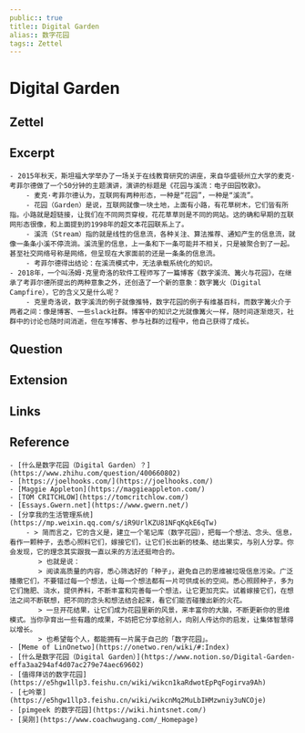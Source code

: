 ```yaml
---
public:: true
title:: Digital Garden
alias:: 数字花园
tags:: Zettel
---
```


# Digital Garden

## Zettel
## Excerpt
    - 2015年秋天，斯坦福大学举办了一场关于在线教育研究的讲座，来自华盛顿州立大学的麦克·考菲尔德做了一个50分钟的主题演讲，演讲的标题是《花园与溪流：电子田园牧歌》。
		- 麦克·考菲尔德认为，互联网有两种形态，一种是“花园”，一种是“溪流”。
		- 花园（Garden）是说，互联网就像一块土地，上面有小路，有花草树木，它们皆有所指。小路就是超链接，让我们在不同网页穿梭，花花草草则是不同的网站。这的确和早期的互联网形态很像，和上面提到的1998年的超文本花园联系上了。
		- 溪流（Stream）指的就是线性的信息流，各种关注、算法推荐、通知产生的信息流，就像一条条小溪不停流淌。溪流里的信息，上一条和下一条可能并不相关，只是被聚合到了一起。甚至社交网络号称是网络，但呈现在大家面前的还是一条条的信息流。
		- 考菲尔德得出结论：在溪流模式中，无法承载系统化的知识。
	- 2018年，一个叫汤姆·克里奇洛的软件工程师写了一篇博客《数字溪流、篝火与花园》，在继承了考菲尔德所提出的两种意象之外，还创造了一个新的意象：数字篝火（Digital Campfire），它的含义又是什么呢？
		- 克里奇洛说，数字溪流的例子就像推特，数字花园的例子有维基百科，而数字篝火介于两者之间：像是博客、一些slack社群。博客中的知识之光就像篝火一样，随时间逐渐熄灭，社群中的讨论也随时间消逝，但在写博客、参与社群的过程中，他自己获得了成长。
## Question
## Extension
## Links
## Reference
	- [什么是数字花园（Digital Garden）？](https://www.zhihu.com/question/400660802)
	- [https://joelhooks.com/](https://joelhooks.com/)
	- [Maggie Appleton](https://maggieappleton.com/)
	- [TOM CRITCHLOW](https://tomcritchlow.com/)
	- [Essays.Gwern.net](https://www.gwern.net/)
	- [分享我的生活管理系统](https://mp.weixin.qq.com/s/iR9UrlKZU81NFqKqkE6qTw)
		- > 简而言之，它的含义是，建立一个笔记库（数字花园），把每一个想法、念头、信息，看作一颗种子，去悉心照料它们，嫁接它们，让它们长出新的枝条、结出果实，与别人分享。你会发现，它的理念其实跟我一直以来的方法还挺吻合的。  
		   > 也就是说：  
		   > 阅读高质量的内容，悉心筛选好的「种子」，避免自己的思维被垃圾信息污染。广泛播撒它们，不要错过每一个想法，让每一个想法都有一片可供成长的空间。悉心照顾种子，多为它们施肥、浇水，提供养料，不断丰富和完善每一个想法，让它更加充实。试着嫁接它们，在想法之间不断联想，把不同的念头和想法结合起来，看它们能否碰撞出新的火花。  
		   > 一旦开花结果，让它们成为花园里新的风景，来丰富你的大脑，不断更新你的思维模式。当你孕育出一些有趣的成果，不妨把它分享给别人，向别人传达你的启发，让集体智慧得以增长。  
		   > 也希望每个人，都能拥有一片属于自己的「数字花园」。
	- [Meme of LinOnetwo](https://onetwo.ren/wiki/#:Index)
	- [什么是数字花园（Digital Garden）](https://www.notion.so/Digital-Garden-effa3aa294af4d07ac279e74aec69602)
	- [值得拜访的数字花园](https://e5hgw1llp3.feishu.cn/wiki/wikcn1kaRdwotEpPqFogirva9Ah)
	- [七吟覃](https://e5hgw1llp3.feishu.cn/wiki/wikcnMq2MuLbIHMzwniy3uNCOje)
	- [pimgeek 的数字花园](https://wiki.hintsnet.com/)
	- [吴刚](https://www.coachwugang.com/_Homepage)